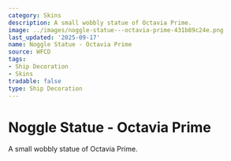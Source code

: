 ```yaml
---
category: Skins
description: A small wobbly statue of Octavia Prime.
image: ../images/noggle-statue---octavia-prime-431b89c24e.png
last_updated: '2025-09-17'
name: Noggle Statue - Octavia Prime
source: WFCD
tags:
- Ship Decoration
- Skins
tradable: false
type: Ship Decoration
---
```


# Noggle Statue - Octavia Prime

A small wobbly statue of Octavia Prime.

